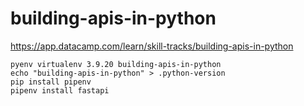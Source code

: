 # building-apis-in-python

https://app.datacamp.com/learn/skill-tracks/building-apis-in-python


```
pyenv virtualenv 3.9.20 building-apis-in-python
echo "building-apis-in-python" > .python-version
pip install pipenv
pipenv install fastapi
```